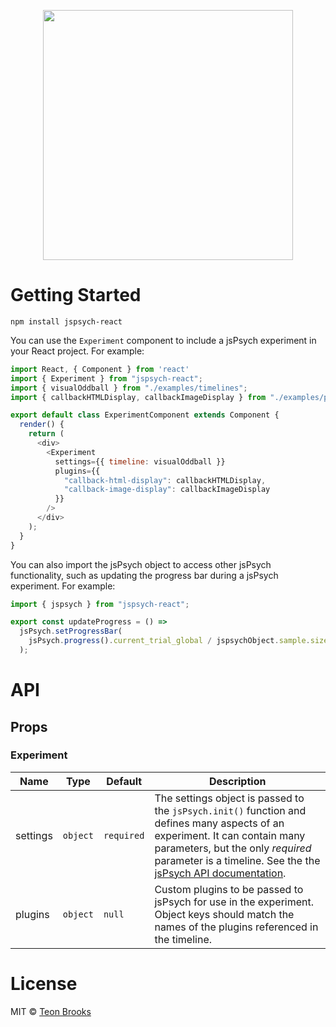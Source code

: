 <!-- Logo -->
<p align="center">
    <img width="400" src="https://raw.githubusercontent.com/makebrainwaves/jspsych-react/master/jspsych-react-logo.jpg">
</p>

# Getting Started

`npm install jspsych-react`

You can use the `Experiment` component to include a jsPsych experiment in your React project. For example:

```javascript
import React, { Component } from 'react'
import { Experiment } from "jspsych-react";
import { visualOddball } from "./examples/timelines";
import { callbackHTMLDisplay, callbackImageDisplay } from "./examples/plugins";

export default class ExperimentComponent extends Component {
  render() {
    return (
      <div>
        <Experiment
          settings={{ timeline: visualOddball }}
          plugins={{
            "callback-html-display": callbackHTMLDisplay,
            "callback-image-display": callbackImageDisplay
          }}
        />
      </div>
    );
  }
}
```

You can also import the jsPsych object to access other jsPsych functionality, such as updating the progress bar during a jsPsych experiment. For example:

```javascript
import { jspsych } from "jspsych-react";

export const updateProgress = () =>
  jsPsych.setProgressBar(
    jsPsych.progress().current_trial_global / jspsychObject.sample.size
  );
```

# API

## Props

### Experiment

| Name     | Type     | Default    | Description                                                                                                                                                                                                                                                                                         |
| -------- | -------- | ---------- | --------------------------------------------------------------------------------------------------------------------------------------------------------------------------------------------------------------------------------------------------------------------------------------------------- |
| settings | `object` | `required` | The settings object is passed to the `jsPsych.init()` function and defines many aspects of an experiment. It can contain many parameters, but the only _required_ parameter is a timeline. See the the [jsPsych API documentation](https://www.jspsych.org/core_library/jspsych-core/#jspsychinit). |
| plugins  | `object` | `null`     | Custom plugins to be passed to jsPsych for use in the experiment. Object keys should match the names of the plugins referenced in the timeline.

# License
MIT © [Teon Brooks](http://teonbrooks.github.io/)
